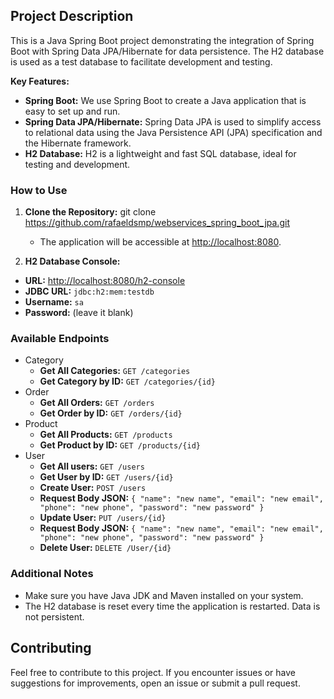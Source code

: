 ## Project Description

This is a Java Spring Boot project demonstrating the integration of Spring Boot with Spring Data JPA/Hibernate for data persistence. The H2 database is used as a test database to facilitate development and testing.

**Key Features:**

- **Spring Boot:** We use Spring Boot to create a Java application that is easy to set up and run.
- **Spring Data JPA/Hibernate:** Spring Data JPA is used to simplify access to relational data using the Java Persistence API (JPA) specification and the Hibernate framework.
- **H2 Database:** H2 is a lightweight and fast SQL database, ideal for testing and development.

### How to Use

1. **Clone the Repository:** git clone https://github.com/rafaeldsmp/webservices_spring_boot_jpa.git
   - The application will be accessible at [http://localhost:8080](http://localhost:8080).

2. **H2 Database Console:**
- **URL:** [http://localhost:8080/h2-console](http://localhost:8080/h2-console)
- **JDBC URL:** `jdbc:h2:mem:testdb`
- **Username:** `sa`
- **Password:** (leave it blank)

### Available Endpoints

- Category
   - **Get All Categories:** `GET /categories`
   - **Get Category by ID:** `GET /categories/{id}`
 - Order
     - **Get All Orders:** `GET /orders`
   - **Get Order by ID:** `GET /orders/{id}`
- Product
  - **Get All Products:** `GET /products`
   - **Get Product by ID:** `GET /products/{id}`
- User
   - **Get All users:** `GET /users`
   - **Get User by ID:** `GET /users/{id}`
   - **Create User:** `POST /users`
   - **Request Body JSON:** `{
        "name": "new name",
        "email": "new email",
        "phone": "new phone",
        "password": "new password"
    }`
   - **Update User:** `PUT /users/{id}`
   - **Request Body JSON:** `{
        "name": "new name",
        "email": "new email",
        "phone": "new phone",
        "password": "new password"
    }`
   - **Delete User:** `DELETE /User/{id}`

### Additional Notes

- Make sure you have Java JDK and Maven installed on your system.
- The H2 database is reset every time the application is restarted. Data is not persistent.

## Contributing

Feel free to contribute to this project. If you encounter issues or have suggestions for improvements, open an issue or submit a pull request.

